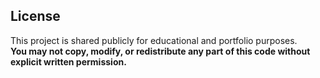 ## License

This project is shared publicly for educational and portfolio purposes.  
**You may not copy, modify, or redistribute any part of this code without explicit written permission.**
